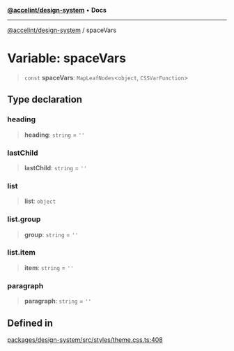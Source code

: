 [**@accelint/design-system**](../README.md) • **Docs**

***

[@accelint/design-system](../README.md) / spaceVars

# Variable: spaceVars

> `const` **spaceVars**: `MapLeafNodes`\<`object`, `CSSVarFunction`\>

## Type declaration

### heading

> **heading**: `string` = `''`

### lastChild

> **lastChild**: `string` = `''`

### list

> **list**: `object`

### list.group

> **group**: `string` = `''`

### list.item

> **item**: `string` = `''`

### paragraph

> **paragraph**: `string` = `''`

## Defined in

[packages/design-system/src/styles/theme.css.ts:408](https://github.com/gohypergiant/standard-toolkit/blob/258694cea8ed8bbd956b3cf5da47c2c9debcf127/packages/design-system/src/styles/theme.css.ts#L408)
